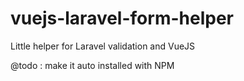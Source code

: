 # vuejs-laravel-form-helper
Little helper for Laravel validation and VueJS


@todo : make it auto installed with NPM
